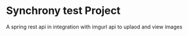 # Synchrony test Project
 A spring  rest api in integration with imgurl api to uplaod and view images

